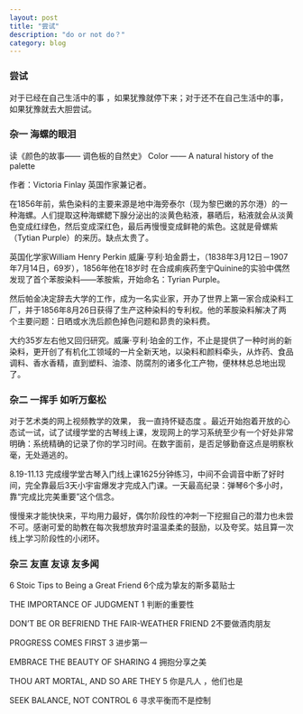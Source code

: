 ```yaml
---
layout: post
title: "尝试"
description: "do or not do？"
category: blog
---
```


### 尝试

对于已经在自己生活中的事 ，如果犹豫就停下来；对于还不在自己生活中的事， 如果犹豫就去大胆尝试。



### 杂一   海螺的眼泪


读《颜色的故事—— 调色板的自然史》
Color —— A natural history of the palette

作者：Victoria Finlay   英国作家兼记者。

在1856年前，紫色染料的主要来源是地中海旁泰尔（现为黎巴嫩的苏尔港）的一种海螺。人们提取这种海螺鳃下腺分泌出的淡黄色粘液，暴晒后，粘液就会从淡黄色变成红绿色，然后变成深红色，最后再慢慢变成鲜艳的紫色。这就是骨螺紫（Tytian Purple）的来历。缺点太贵了。

英国化学家William Henry Perkin 威廉·亨利·珀金爵士，（1838年3月12日－1907年7月14日，69岁），1856年他在18岁时 在合成痢疾药奎宁Quinine的实验中偶然发现了首个苯胺染料——苯胺紫，开始命名：Tyrian Purple。


然后帕金决定辞去大学的工作，成为一名实业家，开办了世界上第一家合成染料工厂，并于1856年8月26日获得了生产这种染料的专利权。他的苯胺染料解决了两个主要问题：日晒或水洗后颜色掉色问题和昴贵的染料费。

大约35岁左右他又回归研究。威廉·亨利·珀金的工作，不止是提供了一种时尚的新染料，更开创了有机化工领域的一片全新天地，以染料和颜料牵头，从炸药、食品调料、香水香精，直到塑料、油漆、防腐剂的诸多化工产物，便林林总总地出现了。





### 杂二  一挥手 如听万壑松



对于艺术类的网上视频教学的效果， 我一直持怀疑态度 。最近开始抱着开放的心态试一试，试了试缦学堂的古琴线上课，发现网上的学习系统至少有一个好处非常明确：系统精确的记录了你的学习时间。在数字面前，是否足够勤奋这点是明察秋毫，无处遁逃的。



8.19-11.13 完成缦学堂古琴入门线上课1625分钟练习，中间不会调音中断了好时间，完全靠最后3天小宇宙爆发才完成入门课。一天最高纪录：弹琴6个多小时，靠“完成比完美重要”这个信念。



慢慢来才能快快来，平均用力最好，偶尔阶段性的冲刺一下挖掘自己的潜力也未尝不可。感谢可爱的助教在每次我想放弃时温温柔柔的鼓励，以及夸奖。姑且算一次线上学习阶段性的小闭环。



### 杂三  友直 友谅 友多闻



6 Stoic Tips to Being a Great Friend 6个成为挚友的斯多葛贴士

THE IMPORTANCE OF JUDGMENT 1 判断的重要性

DON’T BE OR BEFRIEND THE FAIR-WEATHER FRIEND 2不要做酒肉朋友 

PROGRESS COMES FIRST 3 进步第一

EMBRACE THE BEAUTY OF SHARING 4 拥抱分享之美

THOU ART MORTAL, AND SO ARE THEY 5 你是凡人 ，他们也是

SEEK BALANCE, NOT CONTROL 6 寻求平衡而不是控制
